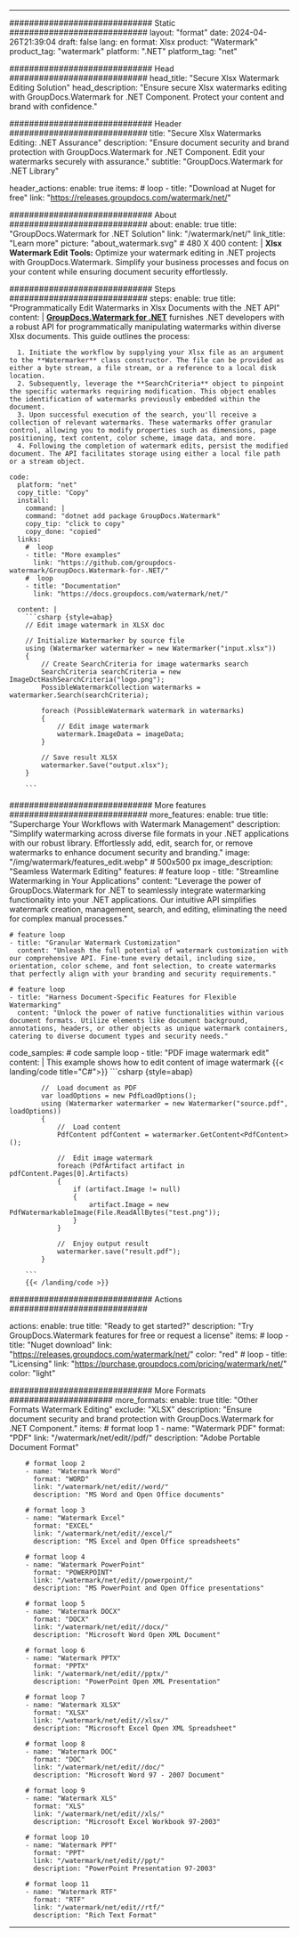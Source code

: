 
---
############################# Static ############################
layout: "format"
date:  2024-04-26T21:39:04
draft: false
lang: en
format: Xlsx
product: "Watermark"
product_tag: "watermark"
platform: ".NET"
platform_tag: "net"

############################# Head ############################
head_title: "Secure Xlsx Watermark Editing Solution"
head_description: "Ensure secure Xlsx watermarks editing with GroupDocs.Watermark for .NET Component. Protect your content and brand with confidence."

############################# Header ############################
title: "Secure Xlsx Watermarks Editing: .NET Assurance" 
description: "Ensure document security and brand protection with GroupDocs.Watermark for .NET Component. Edit your watermarks securely with assurance."
subtitle: "GroupDocs.Watermark for .NET Library" 

header_actions:
  enable: true
  items:
    #  loop
    - title: "Download at Nuget for free"
      link: "https://releases.groupdocs.com/watermark/net/"
      
############################# About ############################
about:
    enable: true
    title: "GroupDocs.Watermark for .NET Solution"
    link: "/watermark/net/"
    link_title: "Learn more"
    picture: "about_watermark.svg" # 480 X 400
    content: |
       **Xlsx Watermark Edit Tools:** Optimize your watermark editing in .NET projects with GroupDocs.Watermark. Simplify your business processes and focus on your content while ensuring document security effortlessly.

############################# Steps ############################
steps:
    enable: true
    title: "Programmatically Edit Watermarks in Xlsx Documents with the .NET API"
    content: |
      **[GroupDocs.Watermark for .NET](https://products.groupdocs.com/watermark/net/)** furnishes .NET developers with a robust API for programmatically manipulating watermarks within diverse Xlsx documents. This guide outlines the process:
      
      1. Initiate the workflow by supplying your Xlsx file as an argument to the **Watermarker** class constructor. The file can be provided as either a byte stream, a file stream, or a reference to a local disk location.
      2. Subsequently, leverage the **SearchCriteria** object to pinpoint the specific watermarks requiring modification. This object enables the identification of watermarks previously embedded within the document.
      3. Upon successful execution of the search, you'll receive a collection of relevant watermarks. These watermarks offer granular control, allowing you to modify properties such as dimensions, page positioning, text content, color scheme, image data, and more.
      4. Following the completion of watermark edits, persist the modified document. The API facilitates storage using either a local file path or a stream object.
   
    code:
      platform: "net"
      copy_title: "Copy"
      install:
        command: |
        command: "dotnet add package GroupDocs.Watermark"
        copy_tip: "click to copy"
        copy_done: "copied"
      links:
        #  loop
        - title: "More examples"
          link: "https://github.com/groupdocs-watermark/GroupDocs.Watermark-for-.NET/"
        #  loop
        - title: "Documentation"
          link: "https://docs.groupdocs.com/watermark/net/"
          
      content: |
        ```csharp {style=abap}
        // Edit image watermark in XLSX doc

        // Initialize Watermarker by source file
        using (Watermarker watermarker = new Watermarker("input.xlsx"))
        {
            // Create SearchCriteria for image watermarks search
            SearchCriteria searchCriteria = new ImageDctHashSearchCriteria("logo.png");
            PossibleWatermarkCollection watermarks = watermarker.Search(searchCriteria);

            foreach (PossibleWatermark watermark in watermarks)
            {
                // Edit image watermark
                watermark.ImageData = imageData;
            }

            // Save result XLSX
            watermarker.Save("output.xlsx");
        }
        
        ```     

############################# More features ############################
more_features:
  enable: true
  title: "Supercharge Your Workflows with Watermark Management"
  description: "Simplify watermarking across diverse file formats in your .NET applications with our robust library. Effortlessly add, edit, search for, or remove watermarks to enhance document security and branding."
  image: "/img/watermark/features_edit.webp" # 500x500 px
  image_description: "Seamless Watermark Editing"
  features:
    # feature loop
    - title: "Streamline Watermarking in Your Applications"
      content: "Leverage the power of GroupDocs.Watermark for .NET to seamlessly integrate watermarking functionality into your .NET applications. Our intuitive API simplifies watermark creation, management, search, and editing, eliminating the need for complex manual processes."

    # feature loop
    - title: "Granular Watermark Customization"
      content: "Unleash the full potential of watermark customization with our comprehensive API. Fine-tune every detail, including size, orientation, color scheme, and font selection, to create watermarks that perfectly align with your branding and security requirements."

    # feature loop
    - title: "Harness Document-Specific Features for Flexible Watermarking"
      content: "Unlock the power of native functionalities within various document formats. Utilize elements like document background, annotations, headers, or other objects as unique watermark containers, catering to diverse document types and security needs."
      
  code_samples:
    # code sample loop
    - title: "PDF image watermark edit"
      content: |
        This example shows how to edit content of image watermark
        {{< landing/code title="C#">}}
        ```csharp {style=abap}
        
            //  Load document as PDF
            var loadOptions = new PdfLoadOptions();
            using (Watermarker watermarker = new Watermarker("source.pdf", loadOptions))
            {
                //  Load content
                PdfContent pdfContent = watermarker.GetContent<PdfContent>();

                //  Edit image watermark
                foreach (PdfArtifact artifact in pdfContent.Pages[0].Artifacts)
                {
                    if (artifact.Image != null)
                    {
                        artifact.Image = new PdfWatermarkableImage(File.ReadAllBytes("test.png"));
                    }
                }

                //  Enjoy output result
                watermarker.save("result.pdf");
            }

        ```
        {{< /landing/code >}}


############################# Actions ############################

actions:
  enable: true
  title: "Ready to get started?"
  description: "Try GroupDocs.Watermark features for free or request a license"
  items:
    #  loop
    - title: "Nuget download"
      link: "https://releases.groupdocs.com/watermark/net/"
      color: "red"
        #  loop
    - title: "Licensing"
      link: "https://purchase.groupdocs.com/pricing/watermark/net/"
      color: "light"


############################# More Formats #####################
more_formats:
    enable: true
    title: "Other Formats Watermark Editing"
    exclude: "XLSX"
    description: "Ensure document security and brand protection with GroupDocs.Watermark for .NET Component."
    items: 
        # format loop 1
        - name: "Watermark PDF"
          format: "PDF"
          link: "/watermark/net/edit//pdf/"
          description: "Adobe Portable Document Format"

        # format loop 2
        - name: "Watermark Word"
          format: "WORD"
          link: "/watermark/net/edit//word/"
          description: "MS Word and Open Office documents"
          
        # format loop 3
        - name: "Watermark Excel"
          format: "EXCEL"
          link: "/watermark/net/edit//excel/"
          description: "MS Excel and Open Office spreadsheets"

        # format loop 4
        - name: "Watermark PowerPoint"
          format: "POWERPOINT"
          link: "/watermark/net/edit//powerpoint/"
          description: "MS PowerPoint and Open Office presentations"

        # format loop 5
        - name: "Watermark DOCX"
          format: "DOCX"
          link: "/watermark/net/edit//docx/"
          description: "Microsoft Word Open XML Document"
          
        # format loop 6
        - name: "Watermark PPTX"
          format: "PPTX"
          link: "/watermark/net/edit//pptx/"
          description: "PowerPoint Open XML Presentation"
          
        # format loop 7
        - name: "Watermark XLSX"
          format: "XLSX"
          link: "/watermark/net/edit//xlsx/"
          description: "Microsoft Excel Open XML Spreadsheet"

        # format loop 8
        - name: "Watermark DOC"
          format: "DOC"
          link: "/watermark/net/edit//doc/"
          description: "Microsoft Word 97 - 2007 Document"

        # format loop 9
        - name: "Watermark XLS"
          format: "XLS"
          link: "/watermark/net/edit//xls/"
          description: "Microsoft Excel Workbook 97-2003"

        # format loop 10
        - name: "Watermark PPT"
          format: "PPT"
          link: "/watermark/net/edit//ppt/"
          description: "PowerPoint Presentation 97-2003"

        # format loop 11
        - name: "Watermark RTF"
          format: "RTF"
          link: "/watermark/net/edit//rtf/"
          description: "Rich Text Format"

---